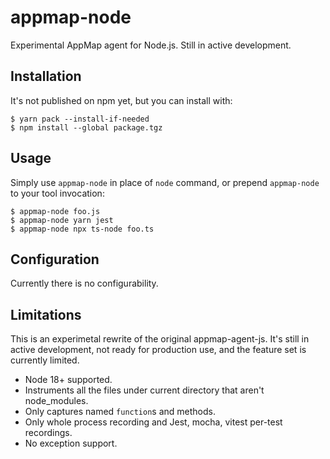 # appmap-node

Experimental AppMap agent for Node.js. Still in active development.

## Installation

It's not published on npm yet, but you can install with:

    $ yarn pack --install-if-needed
    $ npm install --global package.tgz

## Usage

Simply use `appmap-node` in place of `node` command, or prepend `appmap-node` 
to your tool invocation:

    $ appmap-node foo.js
    $ appmap-node yarn jest
    $ appmap-node npx ts-node foo.ts

## Configuration

Currently there is no configurability.

## Limitations

This is an experimetal rewrite of the original appmap-agent-js. It's still in active
development, not ready for production use,  and the feature set is currently limited.

- Node 18+ supported.
- Instruments all the files under current directory that aren't node_modules.
- Only captures named `function`s and methods.
- Only whole process recording and Jest, mocha, vitest per-test recordings.
- No exception support.
